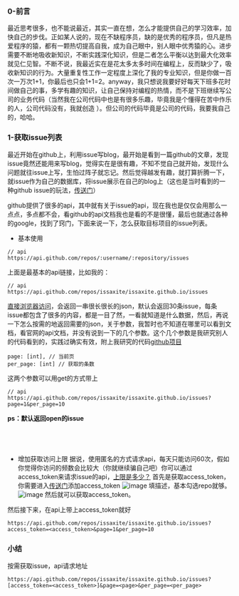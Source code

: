 ### 0-前言
最近思考很多，也不能说最近，其实一直在想，怎么才能提供自己的学习效率，加快自己的步伐。正如某人说的，现在不缺程序员，缺的是优秀的程序员，但凡是热爱程序的猿，都有一颗热切提高自我，成为自己眼中，别人眼中优秀猿的心。进步需要不断地吸收新知识，不断实践深化知识，但是二者怎么平衡以达到最大化效率就见仁见智。不断不说，我最近实在是花太多太多时间在编程上，反而缺少了，吸收新知识的行为。大量重复性工作一定程度上深化了我的专业知识，但是你做一百次一万次1+1，你最后也只会1+1=2。anyway，我只想说我要好好每天下班多花时间做自己的事，多学有趣的知识，让自己保持对编程的热情，而不是下班继续写公司的业务代码（当然我在公司代码中也是有很多乐趣，毕竟我是个懂得在苦中作乐的人，公司代码没有，我就创造 ）。但公司的代码毕竟是公司的代码，我要我自己的，哈哈。

### 1-获取issue列表
最近开始在github上，利用issue写blog，最开始是看到一篇github的文章，发现issue竟然还能用来写blog，觉得实在是很有趣，不知不觉自己就开始，发现什么问题就往issue上写，生怕过阵子就忘记。然后觉得越发有趣，就打算折腾一下，就issue作为自己的数据库，将issue展示在自己的blog上（这也是当时看到的一种github issue的玩法，[传送门](https://github.com/eyasliu/blog/issues/2)）

github提供了很多的api，其中就有关于issue的api，现在我也是仅仅会用那么一点点，多点都不会，看github的api文档我也是看的不是很懂，最后也就通过各种的google，找到了窍门，下面来说一下，怎么获取目标项目的issue列表。
- 基本使用
```
// api
https://api.github.com/repos/:username/:repository/issues
```
上面是最基本的api链接，比如我的：
```
// api
https://api.github.com/repos/issaxite/issaxite.github.io/issues
```
[直接浏览器访问](https://api.github.com/repos/issaxite/issaxite.github.io/issues)，会返回一串很长很长的json，默认会返回30条issue，每条issue都包含了很多的内容，都是一目了然，一看就知道是什么数据，然后，再说一下怎么按需的地返回需要的json，关于参数，我暂时也不知道在哪里可以看到文档，看官网的api文档，并没有说到一下的几个参数。这个几个参数是我研究别人的代码看到的，实践过确实有效，附上我研究的代码[github项目](https://github.com/wuhaoworld/wuhaoworld.github.com/blob/master/app.js)
```
page: [int], // 当前页
per_page: [int] // 获取的条数
```
这两个参数可以用get的方式带上
```
// api
https://api.github.com/repos/issaxite/issaxite.github.io/issues?page=1&per_page=10
```
**ps：默认返回open的issue**

&nbsp;
-----

- 增加获取访问上限
据说，使用匿名的方式请求api，每天只能访问60次，假如你觉得你访问的频数会比较大（你就继续骗自己吧）你可以通过access_token来请求issue的api，[上限是多少？](#)
首先是获取access_token，你需要进入[传送门](https://github.com/settings/tokens)添加access_token
![image](https://user-images.githubusercontent.com/25907273/32739879-bf39d1d6-c866-11e7-99c8-b49518d96e21.png)
填描述，基本勾选repo就够。
![image](https://user-images.githubusercontent.com/25907273/32739912-dd09ae7a-c866-11e7-9966-d36ca270c37a.png)
然后就可以获取access_token。

然后接下来，在api上带上access_token就好
```
https://api.github.com/repos/issaxite/issaxite.github.io/issues?access_token=<access_token>&page=1&per_page=10
```

### 小结
按需获取issue，api请求地址
```
https://api.github.com/repos/issaxite/issaxite.github.io/issues?[access_token=<access_token>]&page=<page>&per_page=<per_page>

```
